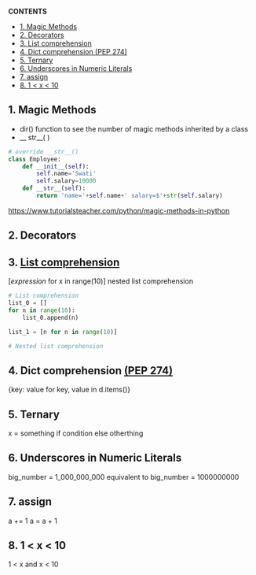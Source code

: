**CONTENTS**
- [1. Magic Methods](#1-magic-methods)
- [2. Decorators](#2-decorators)
- [3. List comprehension](#3-list-comprehension)
- [4. Dict comprehension (PEP 274)](#4-dict-comprehension-pep-274)
- [5. Ternary](#5-ternary)
- [6. Underscores in Numeric Literals](#6-underscores-in-numeric-literals)
- [7. assign](#7-assign)
- [8. 1 < x < 10](#8-1--x--10)


## 1. Magic Methods
- dir() function to see the number of magic methods inherited by a class
- __ str__( )
```python
# override __str__()
class Employee:
    def __init__(self):
        self.name='Swati'
        self.salary=10000
    def __str__(self):
        return 'name='+self.name+' salary=$'+str(self.salary)
```
https://www.tutorialsteacher.com/python/magic-methods-in-python

## 2. Decorators



## 3. [List comprehension](https://docs.python.org/3/tutorial/datastructures.html#list-comprehensions)

[_expression_ for x in range(10)]
nested list comprehension
```python
# List comprehension
list_0 = []
for n in range(10):
    list_0.append(n)

list_1 = [n for n in range(10)]

# Nested list comprehension

```
## 4. Dict comprehension [(PEP 274)](https://peps.python.org/pep-0274/)
{key: value for key, value in d.items()}
## 5. Ternary

x = something if condition else otherthing

## 6. Underscores in Numeric Literals
big_number = 1_000_000_000
 equivalent to big_number = 1000000000

## 7. assign
a += 1
a = a + 1

## 8. 1 < x < 10
1 < x and x < 10

